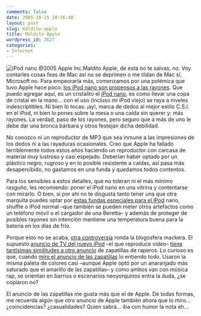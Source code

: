 ```yaml
---
comments: false
date: 2005-10-25 20:26:40
layout: post
slug: maldito-apple
title: Maldito Apple
wordpress_id: 2627
categories:
- Internet
---
```


![iPod nano @2005 Apple Inc.](/images/ipodx_family.png)Maldito Apple, de esta no te salvas, no. Voy contarles cosas feas de Mac así no se deprimen o me tildan de Mac sí, Microsoft no. Para empeorarla más, comenzamos por una polémica que tuvo Apple hace poco: [los iPod nano son propensos a las rayones](http://todd.dailey.info/archives/2005/09/27/ipod-nano-screen-scratch-controversy/).  Que puedo agregar aquí, es un cristalito el [iPod nano](http://www.apple.com/ipod/), es como llevar una copa de cristal en la mano… con el uso (incluso mi iPod viejo) se raya a niveles indescriptibles. Ni bien lo tocas: ¡ay!, marca de dedos al mejor estilo C.S.I. en el iPod, ni bien lo pones sobre la mesa o una caída sin querer y: más rayones. La verdad, paso de los rayones, pero seguro que a más de uno le debe dar una bronca bárbara y otros festejan dicha debilidad.





No conozco ni un reproductor de MP3 que sea inmune a las impresiones de los dedos ni a las rayaduras ocasionales. Creo que Apple ha fallado terriblemente todos estos años haciendo un reproductor con carcasa de material muy lustroso y casi espejado. Deberían haber optado por un plástico negro, rugroso y en lo posible resistente a caídas, así pasa más desapercibido, no gastamos en una funda y quedamos todos contentos.





Para los sensibles a estos detalles, que no toleran ni el más mínimo rasguño, les recomiendo: poner el iPod nano en una vitrina y contentarse con mirarlo. O bien, si por ahí no te disgusta tanto tener una que otra marquita puedes optar por [estas fundas especiales para el iPod](http://www.myoddsocks.com) nano, shuffle o iPod normal –que también se pueden meter otros artefactos como un teléfono móvil o el cargador de una Beretta– y además de proteger de posibles rayones sin intención mantiene una temperatura buena para la batería en los días de frío.





Porque esto no se acaba, [otra controversia](http://wiredblogs.tripod.com/cultofmac/index.blog?entry_id=1257268) ronda la blogosfera mackera. El supuesto [anuncio de TV del nuevo iPod](http://www.apple.com/itunes/ads/) –el que reproduce video– [tiene tantísimas similitudes a otro anuncio](http://cultofmac.com/index.php/2005/10/20/lcitegnew_york_postl_citeg_on_eminem_s_i) de zapatillas de raperos. Lo curioso es que, cuando [miro el anuncio de las zapatillas](http://www.lugz.com/timeline/subevent/2002/video.html) lo entiendo todo. Usaron la misma paleta de colores casi –aunque Apple optó por un anaranjado más saturado que el amarillo de las zapatillas– y como ambos van con música rap, se orientan en barrios o escenarios neoyorquinos entra la duda, ¿se copiaron no?





El anuncio de las zapatillas me gusta más que el de Apple. De todas formas, me recuerda algún que otro anuncio de Apple también ahora que lo miro... ¿coincidencias? ¿casualidades? Quien sabrá... iba con humor la nota eh...
